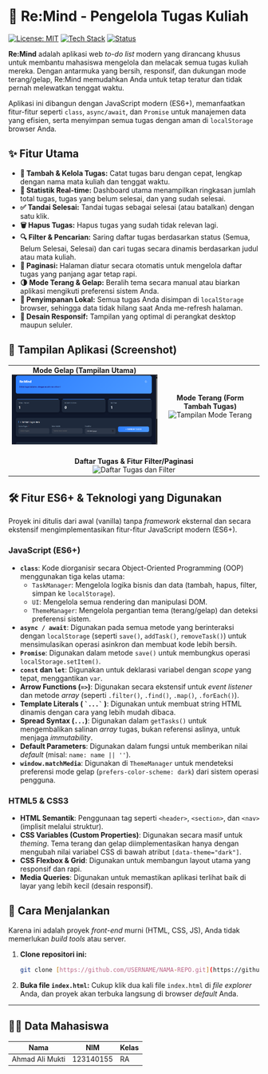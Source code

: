 # 🚀 Re:Mind - Pengelola Tugas Kuliah

[![License: MIT](https://img.shields.io/badge/License-MIT-yellow.svg)](https://opensource.org/licenses/MIT)
[![Tech Stack](https://img.shields.io/badge/Tech-JS(ES6+)%20%7C%20CSS3%20%7C%20HTML5-blueviolet)](https://developer.mozilla.org/)
[![Status](https://img.shields.io/badge/Status-Project%20Selesai-brightgreen)](https://github.com/)

**Re:Mind** adalah aplikasi web *to-do list* modern yang dirancang khusus untuk membantu mahasiswa mengelola dan melacak semua tugas kuliah mereka. Dengan antarmuka yang bersih, responsif, dan dukungan mode terang/gelap, Re:Mind memudahkan Anda untuk tetap teratur dan tidak pernah melewatkan tenggat waktu.

Aplikasi ini dibangun dengan JavaScript modern (ES6+), memanfaatkan fitur-fitur seperti `class`, `async/await`, dan `Promise` untuk manajemen data yang efisien, serta menyimpan semua tugas dengan aman di `localStorage` browser Anda.

## ✨ Fitur Utama

* **📝 Tambah & Kelola Tugas:** Catat tugas baru dengan cepat, lengkap dengan nama mata kuliah dan tenggat waktu.
* **🔄 Statistik Real-time:** Dashboard utama menampilkan ringkasan jumlah total tugas, tugas yang belum selesai, dan yang sudah selesai.
* **✅ Tandai Selesai:** Tandai tugas sebagai selesai (atau batalkan) dengan satu klik.
* **🗑️ Hapus Tugas:** Hapus tugas yang sudah tidak relevan lagi.
* **🔍 Filter & Pencarian:** Saring daftar tugas berdasarkan status (Semua, Belum Selesai, Selesai) dan cari tugas secara dinamis berdasarkan judul atau mata kuliah.
* **📑 Paginasi:** Halaman diatur secara otomatis untuk mengelola daftar tugas yang panjang agar tetap rapi.
* **🌗 Mode Terang & Gelap:** Beralih tema secara manual atau biarkan aplikasi mengikuti preferensi sistem Anda.
* **💾 Penyimpanan Lokal:** Semua tugas Anda disimpan di `localStorage` browser, sehingga data tidak hilang saat Anda me-refresh halaman.
* **📱 Desain Responsif:** Tampilan yang optimal di perangkat desktop maupun seluler.

## 📸 Tampilan Aplikasi (Screenshot)

<table align="center" cellspacing="0" cellpadding="0">
  <tr>
    <td align="center">
      <strong>Mode Gelap (Tampilan Utama)</strong><br>
      <img src="screnshoot/modegelap.png" alt="Tampilan Mode Gelap" width="400">
    </td>
    <td align="center">
      <strong>Mode Terang (Form Tambah Tugas)</strong><br>
      <img src="screnshoot/modeterang.jpg" alt="Tampilan Mode Terang" width="400">
    </td>
  </tr>
  <tr>
    <td colspan="2" align="center">
      <br><strong>Daftar Tugas & Fitur Filter/Paginasi</strong><br>
      <img src="screnshoot/tambah.jpg" alt="Daftar Tugas dan Filter" width="800">
    </td>
  </tr>
</table>

## 🛠️ Fitur ES6+ & Teknologi yang Digunakan

Proyek ini ditulis dari awal (vanilla) tanpa *framework* eksternal dan secara ekstensif mengimplementasikan fitur-fitur JavaScript modern (ES6+).

### JavaScript (ES6+)

* **`class`**: Kode diorganisir secara Object-Oriented Programming (OOP) menggunakan tiga kelas utama:
    * `TaskManager`: Mengelola logika bisnis dan data (tambah, hapus, filter, simpan ke `localStorage`).
    * `UI`: Mengelola semua rendering dan manipulasi DOM.
    * `ThemeManager`: Mengelola pergantian tema (terang/gelap) dan deteksi preferensi sistem.
* **`async / await`**: Digunakan pada semua metode yang berinteraksi dengan `localStorage` (seperti `save()`, `addTask()`, `removeTask()`) untuk mensimulasikan operasi asinkron dan membuat kode lebih bersih.
* **`Promise`**: Digunakan dalam metode `save()` untuk membungkus operasi `localStorage.setItem()`.
* **`const` dan `let`**: Digunakan untuk deklarasi variabel dengan *scope* yang tepat, menggantikan `var`.
* **Arrow Functions (`=>`)**: Digunakan secara ekstensif untuk *event listener* dan metode *array* (seperti `.filter()`, `.find()`, `.map()`, `.forEach()`).
* **Template Literals ( `` `...` `` )**: Digunakan untuk membuat string HTML dinamis dengan cara yang lebih mudah dibaca.
* **Spread Syntax (`...`)**: Digunakan dalam `getTasks()` untuk mengembalikan salinan *array* tugas, bukan referensi aslinya, untuk menjaga *immutability*.
* **Default Parameters**: Digunakan dalam fungsi untuk memberikan nilai *default* (misal: `name: name || ''`).
* **`window.matchMedia`**: Digunakan di `ThemeManager` untuk mendeteksi preferensi mode gelap (`prefers-color-scheme: dark`) dari sistem operasi pengguna.

### HTML5 & CSS3

* **HTML Semantik**: Penggunaan tag seperti `<header>`, `<section>`, dan `<nav>` (implisit melalui struktur).
* **CSS Variables (Custom Properties)**: Digunakan secara masif untuk *theming*. Tema terang dan gelap diimplementasikan hanya dengan mengubah nilai variabel CSS di bawah atribut `[data-theme="dark"]`.
* **CSS Flexbox & Grid**: Digunakan untuk membangun layout utama yang responsif dan rapi.
* **Media Queries**: Digunakan untuk memastikan aplikasi terlihat baik di layar yang lebih kecil (desain responsif).

## 🚀 Cara Menjalankan

Karena ini adalah proyek *front-end* murni (HTML, CSS, JS), Anda tidak memerlukan *build tools* atau server.

1.  **Clone repositori ini:**
    ```bash
    git clone [https://github.com/USERNAME/NAMA-REPO.git](https://github.com/USERNAME/NAMA-REPO.git)
    ```
2.  **Buka file `index.html`:**
    Cukup klik dua kali file `index.html` di *file explorer* Anda, dan proyek akan terbuka langsung di browser *default* Anda.

---

## 👨‍💻 Data Mahasiswa

| Nama                | NIM         | Kelas |
| ------------------- | ----------- | ----- |
| Ahmad Ali Mukti     | 123140155   | RA    |
